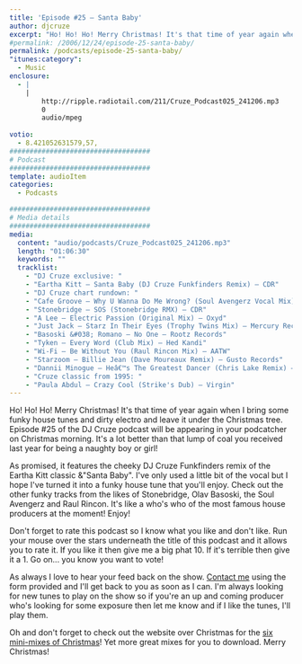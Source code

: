 ```yaml
---
title: 'Episode #25 – Santa Baby'
author: djcruze
excerpt: "Ho! Ho! Ho! Merry Christmas! It's that time of year again when I bring some funky house tunes and dirty electro and leave it under the Christmas tree. Episode #25 of the DJ Cruze podcast will be appearing in your podcatcher on Christmas morning. It's a lot better than that lump of coal you received last year for being a naughty boy or girl!"
#permalink: /2006/12/24/episode-25-santa-baby/
permalink: /podcasts/episode-25-santa-baby/
"itunes:category":
  - Music
enclosure:
  - |
    |
        http://ripple.radiotail.com/211/Cruze_Podcast025_241206.mp3
        0
        audio/mpeg
        
votio:
  - 8.421052631579,57,
###################################
# Podcast
###################################
template: audioItem
categories:
  - Podcasts

###################################
# Media details
###################################
media:
  content: "audio/podcasts/Cruze_Podcast025_241206.mp3"
  length: "01:06:30"
  keywords: ""
  tracklist:
    - "DJ Cruze exclusive: "
    - "Eartha Kitt – Santa Baby (DJ Cruze Funkfinders Remix) – CDR"
    - "DJ Cruze chart rundown: "
    - "Cafe Groove – Why U Wanna Do Me Wrong? (Soul Avengerz Vocal Mix) – Hit! Records"
    - "Stonebridge – SOS (Stonebridge RMX) – CDR"
    - "A Lee – Electric Passion (Original Mix) – Oxyd"
    - "Just Jack – Starz In Their Eyes (Trophy Twins Mix) – Mercury Records"
    - "Basoski &#038; Romano – No One – Rootz Records"
    - "Tyken – Every Word (Club Mix) – Hed Kandi"
    - "Wi-Fi – Be Without You (Raul Rincon Mix) – AATW"
    - "Starzoom – Billie Jean (Dave Moureaux Remix) – Gusto Records"
    - "Dannii Minogue – Heâ€™s The Greatest Dancer (Chris Lake Remix) – AATW"
    - "Cruze classic from 1995: "
    - "Paula Abdul – Crazy Cool (Strike's Dub) – Virgin"
---
```


Ho! Ho! Ho! Merry Christmas! It's that time of year again when I bring some funky house tunes and dirty electro and leave it under the Christmas tree. Episode #25 of the DJ Cruze podcast will be appearing in your podcatcher on Christmas morning. It's a lot better than that lump of coal you received last year for being a naughty boy or girl!

As promised, it features the cheeky DJ Cruze Funkfinders remix of the Eartha Kitt classic &"Santa Baby". I've only used a little bit of the vocal but I hope I've turned it into a funky house tune that you'll enjoy. Check out the other funky tracks from the likes of Stonebridge, Olav Basoski, the Soul Avengerz and Raul Rincon. It's like a who's who of the most famous house producers at the moment! Enjoy!

Don't forget to rate this podcast so I know what you like and don't like. Run your mouse over the stars underneath the title of this podcast and it allows you to rate it. If you like it then give me a big phat 10. If it's terrible then give it a 1. Go on... you know you want to vote!

As always I love to hear your feed back on the show. [Contact me][1] using the form provided and I'll get back to you as soon as I can. I'm always looking for new tunes to play on the show so if you're an up and coming producer who's looking for some exposure then let me know and if I like the tunes, I'll play them.

Oh and don't forget to check out the website over Christmas for the [six mini-mixes of Christmas][2]! Yet more great mixes for you to download. Merry Christmas!

 [1]: http://www.djcruze.co.uk/cms/contact/
 [2]: http://www.djcruze.co.uk/cms/2006/12/24/the-six-mini-mixes-of-christmas/